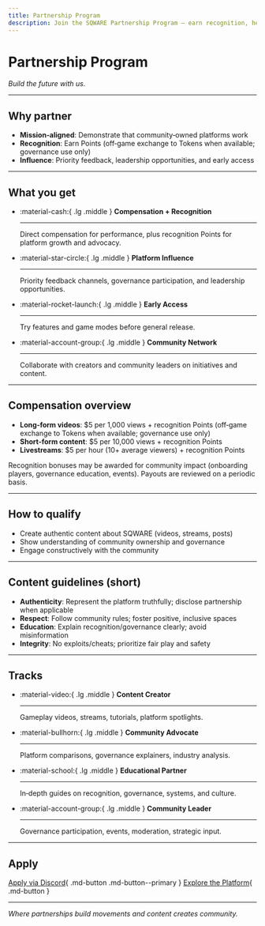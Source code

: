 ```yaml
---
title: Partnership Program
description: Join the SQWARE Partnership Program — earn recognition, help grow the platform, and gain influence.
---
```


# Partnership Program

*Build the future with us.*

---

## Why partner

- **Mission‑aligned**: Demonstrate that community‑owned platforms work
- **Recognition**: Earn Points (off‑game exchange to Tokens when available; governance use only)
- **Influence**: Priority feedback, leadership opportunities, and early access

---

## What you get

<div class="grid cards" markdown>

-   :material-cash:{ .lg .middle } **Compensation + Recognition**

    ---

    Direct compensation for performance, plus recognition Points for platform growth and advocacy.

-   :material-star-circle:{ .lg .middle } **Platform Influence**

    ---

    Priority feedback channels, governance participation, and leadership opportunities.

-   :material-rocket-launch:{ .lg .middle } **Early Access**

    ---

    Try features and game modes before general release.

-   :material-account-group:{ .lg .middle } **Community Network**

    ---

    Collaborate with creators and community leaders on initiatives and content.

</div>

---

## Compensation overview

- **Long‑form videos**: $5 per 1,000 views + recognition Points (off‑game exchange to Tokens when available; governance use only)
- **Short‑form content**: $5 per 10,000 views + recognition Points
- **Livestreams**: $5 per hour (10+ average viewers) + recognition Points

Recognition bonuses may be awarded for community impact (onboarding players, governance education, events). Payouts are reviewed on a periodic basis.

---

## How to qualify

- Create authentic content about SQWARE (videos, streams, posts)
- Show understanding of community ownership and governance
- Engage constructively with the community

---

## Content guidelines (short)

- **Authenticity**: Represent the platform truthfully; disclose partnership when applicable
- **Respect**: Follow community rules; foster positive, inclusive spaces
- **Education**: Explain recognition/governance clearly; avoid misinformation
- **Integrity**: No exploits/cheats; prioritize fair play and safety

---

## Tracks

<div class="grid cards" markdown>

-   :material-video:{ .lg .middle } **Content Creator**

    ---

    Gameplay videos, streams, tutorials, platform spotlights.

-   :material-bullhorn:{ .lg .middle } **Community Advocate**

    ---

    Platform comparisons, governance explainers, industry analysis.

-   :material-school:{ .lg .middle } **Educational Partner**

    ---

    In‑depth guides on recognition, governance, systems, and culture.

-   :material-account-group:{ .lg .middle } **Community Leader**

    ---

    Governance participation, events, moderation, strategic input.

</div>

---

## Apply

[Apply via Discord](https://discord.sqware.pro){ .md-button .md-button--primary }
[Explore the Platform](games/index.md){ .md-button }

---

*Where partnerships build movements and content creates community.*
